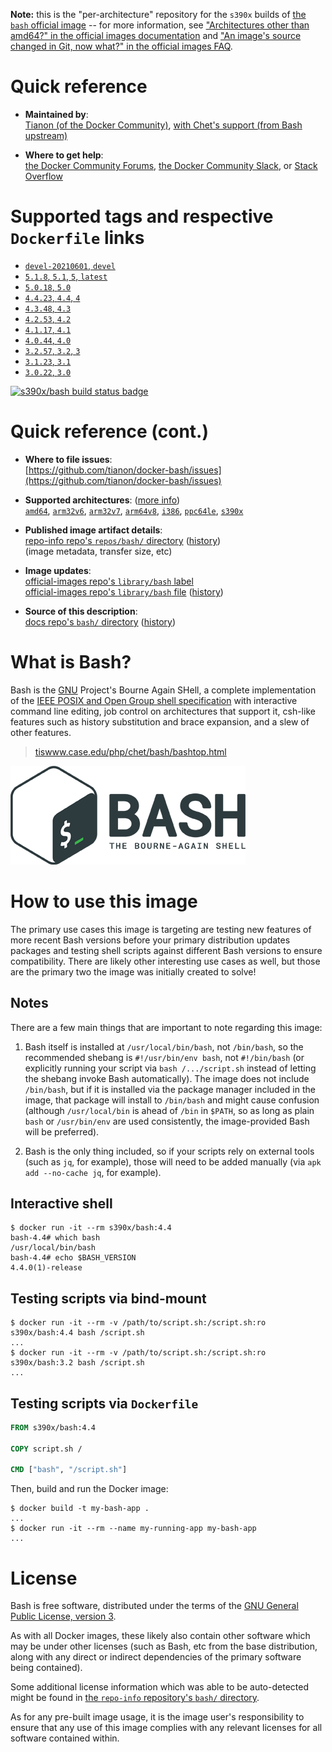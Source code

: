 <!--

********************************************************************************

WARNING:

    DO NOT EDIT "bash/README.md"

    IT IS AUTO-GENERATED

    (from the other files in "bash/" combined with a set of templates)

********************************************************************************

-->

**Note:** this is the "per-architecture" repository for the `s390x` builds of [the `bash` official image](https://hub.docker.com/_/bash) -- for more information, see ["Architectures other than amd64?" in the official images documentation](https://github.com/docker-library/official-images#architectures-other-than-amd64) and ["An image's source changed in Git, now what?" in the official images FAQ](https://github.com/docker-library/faq#an-images-source-changed-in-git-now-what).

# Quick reference

-	**Maintained by**:  
	[Tianon (of the Docker Community)](https://github.com/tianon/docker-bash), [with Chet's support (from Bash upstream)](https://github.com/docker-library/official-images/pull/2217#issue-181031192)

-	**Where to get help**:  
	[the Docker Community Forums](https://forums.docker.com/), [the Docker Community Slack](https://dockr.ly/slack), or [Stack Overflow](https://stackoverflow.com/search?tab=newest&q=docker)

# Supported tags and respective `Dockerfile` links

-	[`devel-20210601`, `devel`](https://github.com/tianon/docker-bash/blob/6f82e043167799b895fde8889540a33507962360/devel/Dockerfile)
-	[`5.1.8`, `5.1`, `5`, `latest`](https://github.com/tianon/docker-bash/blob/32d1e8f47e985d69ff5c3717b9a94113157eca57/5.1/Dockerfile)
-	[`5.0.18`, `5.0`](https://github.com/tianon/docker-bash/blob/7d80c7cc5d829b6be9e04b6b2cba98a228fb67db/5.0/Dockerfile)
-	[`4.4.23`, `4.4`, `4`](https://github.com/tianon/docker-bash/blob/7d80c7cc5d829b6be9e04b6b2cba98a228fb67db/4.4/Dockerfile)
-	[`4.3.48`, `4.3`](https://github.com/tianon/docker-bash/blob/7d80c7cc5d829b6be9e04b6b2cba98a228fb67db/4.3/Dockerfile)
-	[`4.2.53`, `4.2`](https://github.com/tianon/docker-bash/blob/7d80c7cc5d829b6be9e04b6b2cba98a228fb67db/4.2/Dockerfile)
-	[`4.1.17`, `4.1`](https://github.com/tianon/docker-bash/blob/7d80c7cc5d829b6be9e04b6b2cba98a228fb67db/4.1/Dockerfile)
-	[`4.0.44`, `4.0`](https://github.com/tianon/docker-bash/blob/7d80c7cc5d829b6be9e04b6b2cba98a228fb67db/4.0/Dockerfile)
-	[`3.2.57`, `3.2`, `3`](https://github.com/tianon/docker-bash/blob/7d80c7cc5d829b6be9e04b6b2cba98a228fb67db/3.2/Dockerfile)
-	[`3.1.23`, `3.1`](https://github.com/tianon/docker-bash/blob/7d80c7cc5d829b6be9e04b6b2cba98a228fb67db/3.1/Dockerfile)
-	[`3.0.22`, `3.0`](https://github.com/tianon/docker-bash/blob/7d80c7cc5d829b6be9e04b6b2cba98a228fb67db/3.0/Dockerfile)

[![s390x/bash build status badge](https://img.shields.io/jenkins/s/https/doi-janky.infosiftr.net/job/multiarch/job/s390x/job/bash.svg?label=s390x/bash%20%20build%20job)](https://doi-janky.infosiftr.net/job/multiarch/job/s390x/job/bash/)

# Quick reference (cont.)

-	**Where to file issues**:  
	[https://github.com/tianon/docker-bash/issues](https://github.com/tianon/docker-bash/issues)

-	**Supported architectures**: ([more info](https://github.com/docker-library/official-images#architectures-other-than-amd64))  
	[`amd64`](https://hub.docker.com/r/amd64/bash/), [`arm32v6`](https://hub.docker.com/r/arm32v6/bash/), [`arm32v7`](https://hub.docker.com/r/arm32v7/bash/), [`arm64v8`](https://hub.docker.com/r/arm64v8/bash/), [`i386`](https://hub.docker.com/r/i386/bash/), [`ppc64le`](https://hub.docker.com/r/ppc64le/bash/), [`s390x`](https://hub.docker.com/r/s390x/bash/)

-	**Published image artifact details**:  
	[repo-info repo's `repos/bash/` directory](https://github.com/docker-library/repo-info/blob/master/repos/bash) ([history](https://github.com/docker-library/repo-info/commits/master/repos/bash))  
	(image metadata, transfer size, etc)

-	**Image updates**:  
	[official-images repo's `library/bash` label](https://github.com/docker-library/official-images/issues?q=label%3Alibrary%2Fbash)  
	[official-images repo's `library/bash` file](https://github.com/docker-library/official-images/blob/master/library/bash) ([history](https://github.com/docker-library/official-images/commits/master/library/bash))

-	**Source of this description**:  
	[docs repo's `bash/` directory](https://github.com/docker-library/docs/tree/master/bash) ([history](https://github.com/docker-library/docs/commits/master/bash))

# What is Bash?

Bash is the [GNU](http://www.gnu.org/) Project's Bourne Again SHell, a complete implementation of the [IEEE POSIX and Open Group shell specification](http://www.opengroup.org/onlinepubs/9699919799/nfindex.html) with interactive command line editing, job control on architectures that support it, csh-like features such as history substitution and brace expansion, and a slew of other features.

> [tiswww.case.edu/php/chet/bash/bashtop.html](https://tiswww.case.edu/php/chet/bash/bashtop.html)

![logo](https://raw.githubusercontent.com/docker-library/docs/5cb6fef6ed317e5af7e1e14e64c18c2b81657e81/bash/logo.png)

# How to use this image

The primary use cases this image is targeting are testing new features of more recent Bash versions before your primary distribution updates packages and testing shell scripts against different Bash versions to ensure compatibility. There are likely other interesting use cases as well, but those are the primary two the image was initially created to solve!

## Notes

There are a few main things that are important to note regarding this image:

1.	Bash itself is installed at `/usr/local/bin/bash`, not `/bin/bash`, so the recommended shebang is `#!/usr/bin/env bash`, not `#!/bin/bash` (or explicitly running your script via `bash /.../script.sh` instead of letting the shebang invoke Bash automatically). The image does not include `/bin/bash`, but if it is installed via the package manager included in the image, that package will install to `/bin/bash` and might cause confusion (although `/usr/local/bin` is ahead of `/bin` in `$PATH`, so as long as plain `bash` or `/usr/bin/env` are used consistently, the image-provided Bash will be preferred).

2.	Bash is the only thing included, so if your scripts rely on external tools (such as `jq`, for example), those will need to be added manually (via `apk add --no-cache jq`, for example).

## Interactive shell

```console
$ docker run -it --rm s390x/bash:4.4
bash-4.4# which bash
/usr/local/bin/bash
bash-4.4# echo $BASH_VERSION
4.4.0(1)-release
```

## Testing scripts via bind-mount

```console
$ docker run -it --rm -v /path/to/script.sh:/script.sh:ro s390x/bash:4.4 bash /script.sh
...
$ docker run -it --rm -v /path/to/script.sh:/script.sh:ro s390x/bash:3.2 bash /script.sh
...
```

## Testing scripts via `Dockerfile`

```dockerfile
FROM s390x/bash:4.4

COPY script.sh /

CMD ["bash", "/script.sh"]
```

Then, build and run the Docker image:

```console
$ docker build -t my-bash-app .
...
$ docker run -it --rm --name my-running-app my-bash-app
...
```

# License

Bash is free software, distributed under the terms of the [GNU General Public License, version 3](http://www.gnu.org/licenses/gpl.html).

As with all Docker images, these likely also contain other software which may be under other licenses (such as Bash, etc from the base distribution, along with any direct or indirect dependencies of the primary software being contained).

Some additional license information which was able to be auto-detected might be found in [the `repo-info` repository's `bash/` directory](https://github.com/docker-library/repo-info/tree/master/repos/bash).

As for any pre-built image usage, it is the image user's responsibility to ensure that any use of this image complies with any relevant licenses for all software contained within.
